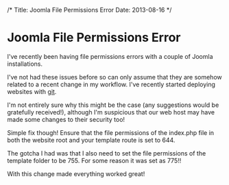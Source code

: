 /*
Title: Joomla File Permissions Error
Date: 2013-08-16
*/

# Joomla File Permissions Error

I've recently been having file permissions errors with a couple of Joomla installations.

I've not had these issues before so can only assume that they are somehow related to a recent change in my workflow.  I've recently started deploying websites with [git](http://www.spacecadet9.com/category/git/).

I'm not entirely sure why this might be the case (any suggestions would be gratefully received!), although I'm suspicious that our web host may have made some changes to their security too!

Simple fix though!  Ensure that the file permissions of the index.php file in both the website root and your template route is set to 644.

The gotcha I had was that I also need to set the file permissions of the template folder to be 755.  For some reason it was set as 775!!

With this change made everything worked great!
